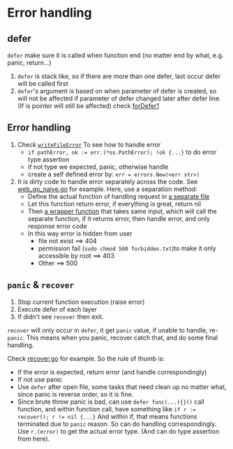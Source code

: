 # Error handling
## defer
`defer` make sure it is called when function end (no matter end by what, e.g. panic, return...)
1. `defer` is stack like, so if there are more than one defer, last occur defer will be called first
2. `defer`'s argument is based on when parameter of defer is created, so will not be affected if parameter of defer changed later after defer line. (If is pointer will still be affected) check [forDefer1](01_defer/defer.go)

## Error handling
1. Check [`writeFileError`](01_defer/defer.go) To see how to handle error
   - `if pathError, ok := err.(*os.PathError); !ok {...}` to do error type assertion
   - if not type we expected, panic, otherwise handle
   - create a self defined error by: `err = errors.New(<err str>)`
2. It is dirty code to handle error separately across the code. See [web_go_naive.go](02_file_listing_server/web_go_naive.go) for example.
Here, use a separation method:
   - Define the actual function of handling request in [a separate file](./02_file_listing_server/file_listing/handler.go)
   - Let this function return error, if everything is great, return nil
   - Then [a wrapper function](./02_file_listing_server/web.go) that takes same input, which will call the separate function, if it returns error, then handle error, and only response error code
   - In this way error is hidden from user
     - file not exist ==> 404
     - permission fail (`sudo chmod 500 forbidden.txt`)to make it only accessible by root ==> 403
     - Other ==> 500

## `panic` & `recover`
1. Stop current function execution (raise error)
2. Execute defer of each layer
3. If didn't see `recover` then exit.

`recover` will only occur in `defer`, it get `panic` value, if unable to handle, re-`panic`. This means when you panic, recover catch that, and do some final handling.

Check [recover.go](03_recover/recover.go) for example. So the rule of thumb is:
- If the error is expected, return error (and handle correspondingly)
- If not use panic
- Use `defer` after open file, some tasks that need clean up no matter what, since panic is reverse order, so it is fine. 
- Since brute throw panic is bad, can use `defer func(...){}()` call function, and within function call, have something like
`if r := recover(); r != nil {...}` And within if, that means functions terminated due to `panic` reason. So can do handling correspondingly.
Use `r.(error)` to get the actual error type. (And can do type assertion from here).
